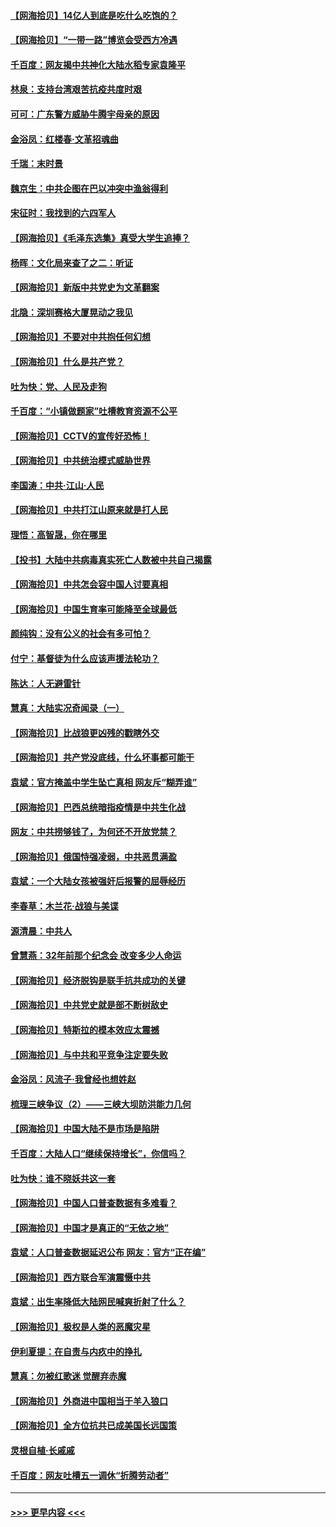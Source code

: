 #### [【网海拾贝】14亿人到底是吃什么吃饱的？](../pages/nsc993/n12974125.md?t=05260002) 
#### [【网海拾贝】“一带一路”博览会受西方冷遇](../pages/nsc993/n12971787.md?t=05260002) 
#### [千百度：网友揭中共神化大陆水稻专家袁隆平](../pages/nsc993/n12971733.md?t=05260002) 
#### [林泉：支持台湾艰苦抗疫共度时艰](../pages/nsc993/n12971350.md?t=05260002) 
#### [可可：广东警方威胁牛腾宇母亲的原因](../pages/nsc993/n12971100.md?t=05260002) 
#### [金浴凤：红楼春·文革招魂曲](../pages/nsc993/n12970354.md?t=05260002) 
#### [千瑞：末时景](../pages/nsc993/n12970337.md?t=05260002) 
#### [魏京生：中共企图在巴以冲突中渔翁得利](../pages/nsc993/n12970286.md?t=05260002) 
#### [宋征时：我找到的六四军人](../pages/nsc993/n12970213.md?t=05260002) 
#### [【网海拾贝】《毛泽东选集》真受大学生追捧？](../pages/nsc993/n12968779.md?t=05260002) 
#### [杨晖：文化局来查了之二：听证](../pages/nsc993/n12966528.md?t=05260002) 
#### [【网海拾贝】新版中共党史为文革翻案](../pages/nsc993/n12967526.md?t=05260002) 
#### [北隐：深圳赛格大厦晃动之我见](../pages/nsc993/n12967393.md?t=05260002) 
#### [【网海拾贝】不要对中共抱任何幻想](../pages/nsc993/n12965222.md?t=05260002) 
#### [【网海拾贝】什么是共产党？](../pages/nsc993/n12962781.md?t=05260002) 
#### [吐为快：党、人民及走狗](../pages/nsc993/n12962747.md?t=05260002) 
#### [千百度：“小镇做题家”吐槽教育资源不公平](../pages/nsc993/n12962705.md?t=05260002) 
#### [【网海拾贝】CCTV的宣传好恐怖！](../pages/nsc993/n12959984.md?t=05260002) 
#### [【网海拾贝】中共统治模式威胁世界](../pages/nsc993/n12957622.md?t=05260002) 
#### [李国涛：中共‧江山‧人民](../pages/nsc993/n12957502.md?t=05260002) 
#### [【网海拾贝】中共打江山原来就是打人民](../pages/nsc993/n12954345.md?t=05260002) 
#### [理悟：高智晟，你在哪里](../pages/nsc993/n12953115.md?t=05260002) 
#### [【投书】大陆中共病毒真实死亡人数被中共自己揭露](../pages/nsc993/n12953050.md?t=05260002) 
#### [【网海拾贝】中共怎会容中国人讨要真相](../pages/nsc993/n12952161.md?t=05260002) 
#### [【网海拾贝】中国生育率可能降至全球最低](../pages/nsc993/n12948793.md?t=05260002) 
#### [颜纯钩：没有公义的社会有多可怕？](../pages/nsc993/n12947626.md?t=05260002) 
#### [付宁：基督徒为什么应该声援法轮功？](../pages/nsc993/n12947233.md?t=05260002) 
#### [陈达：人无避雷针](../pages/nsc993/n12947098.md?t=05260002) 
#### [慧真：大陆实况奇闻录（一）](../pages/nsc993/n12945811.md?t=05260002) 
#### [【网海拾贝】比战狼更凶残的戳瞎外交](../pages/nsc993/n12945717.md?t=05260002) 
#### [【网海拾贝】共产党没底线，什么坏事都可能干](../pages/nsc993/n12942090.md?t=05260002) 
#### [袁斌：官方掩盖中学生坠亡真相 网友斥“糊弄谁”](../pages/nsc993/n12942029.md?t=05260002) 
#### [【网海拾贝】巴西总统暗指疫情是中共生化战](../pages/nsc993/n12938999.md?t=05260002) 
#### [网友：中共捞够钱了，为何还不开放党禁？](../pages/nsc993/n12938952.md?t=05260002) 
#### [【网海拾贝】俄国恃强凌弱，中共恶贯满盈](../pages/nsc993/n12936626.md?t=05260002) 
#### [袁斌：一个大陆女孩被强奸后报警的屈辱经历](../pages/nsc993/n12936547.md?t=05260002) 
#### [李春草：木兰花·战狼与美谍](../pages/nsc993/n12935995.md?t=05260002) 
#### [源清晨：中共人](../pages/nsc993/n12935589.md?t=05260002) 
#### [曾慧燕：32年前那个纪念会 改变多少人命运](../pages/nsc993/n12934233.md?t=05260002) 
#### [【网海拾贝】经济脱钩是联手抗共成功的关键](../pages/nsc993/n12934176.md?t=05260002) 
#### [【网海拾贝】中共党史就是部不断树敌史](../pages/nsc993/n12932844.md?t=05260002) 
#### [【网海拾贝】特斯拉的模本效应太震撼](../pages/nsc993/n12925626.md?t=05260002) 
#### [【网海拾贝】与中共和平竞争注定要失败](../pages/nsc993/n12923326.md?t=05260002) 
#### [金浴凤：风流子‧我曾经也想姓赵](../pages/nsc993/n12920911.md?t=05260002) 
#### [梳理三峡争议（2）——三峡大坝防洪能力几何](../pages/nsc993/n12920173.md?t=05260002) 
#### [【网海拾贝】中国大陆不是市场是陷阱](../pages/nsc993/n12920143.md?t=05260002) 
#### [千百度：大陆人口“继续保持增长”，你信吗？](../pages/nsc993/n12918946.md?t=05260002) 
#### [吐为快：谁不晓妖共这一套](../pages/nsc993/n12918941.md?t=05260002) 
#### [【网海拾贝】中国人口普查数据有多难看？](../pages/nsc993/n12917822.md?t=05260002) 
#### [【网海拾贝】中国才是真正的“无依之地”](../pages/nsc993/n12915845.md?t=05260002) 
#### [袁斌：人口普查数据延迟公布 网友：官方“正在编”](../pages/nsc993/n12915748.md?t=05260002) 
#### [【网海拾贝】西方联合军演震慑中共](../pages/nsc993/n12913466.md?t=05260002) 
#### [袁斌：出生率降低大陆网民喊爽折射了什么？](../pages/nsc993/n12913365.md?t=05260002) 
#### [【网海拾贝】极权是人类的恶魔灾星](../pages/nsc993/n12910697.md?t=05260002) 
#### [伊利夏提：在自责与内疚中的挣扎](../pages/nsc993/n12910493.md?t=05260002) 
#### [慧真：勿被红歌迷 觉醒弃赤魔](../pages/nsc993/n12910485.md?t=05260002) 
#### [【网海拾贝】外商进中国相当于羊入狼口](../pages/nsc993/n12908274.md?t=05260002) 
#### [【网海拾贝】全方位抗共已成美国长远国策](../pages/nsc993/n12906878.md?t=05260002) 
#### [灵根自植‧长戚戚](../pages/nsc993/n12905585.md?t=05260002) 
#### [千百度：网友吐槽五一调休“折腾劳动者”](../pages/nsc993/n12905934.md?t=05260002) 

----
#### [ >>> 更早内容 <<< ](../indexes/nsc993-earlier.md)
